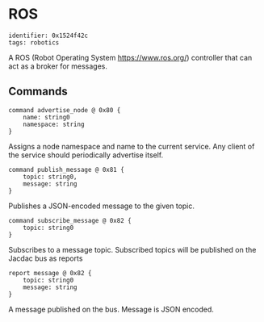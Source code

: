 # ROS

    identifier: 0x1524f42c
    tags: robotics
    
A ROS (Robot Operating System https://www.ros.org/) controller that can act as a broker for messages.

## Commands

    command advertise_node @ 0x80 {
        name: string0
        namespace: string
    }

Assigns a node namespace and name to the current service. Any client of the service should periodically advertise itself.

    command publish_message @ 0x81 {
        topic: string0,
        message: string
    }

Publishes a JSON-encoded message to the given topic.

    command subscribe_message @ 0x82 {
        topic: string0
    }

Subscribes to a message topic. Subscribed topics will be published on the Jacdac bus as reports

    report message @ 0x82 {
        topic: string0
        message: string
    }

A message published on the bus. Message is JSON encoded.